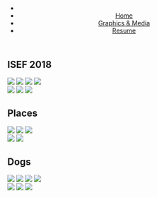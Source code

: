 <head>
	<title> Odessa Emmanuelle Thompson </title>
	<link href="https://fonts.googleapis.com/css?family=Montserrat:200,400" rel="stylesheet">	
	<link rel="stylesheet" type="text/css" href="main.css">
<head>
	
<header>
	<div class="navigation">	
		<nav>
			<ul>
				<li><a href="news.asp"></a></li>
				<li id="plswork"><a href="https://odessathompson.github.io/odessa/"> Home </a></li>
  				<li id="plswork"><a href="https://odessathompson.github.io/odessa_graphics-and-media/">Graphics & Media</a></li>
  				<li id="plswork"><a href="https://odessathompson.github.io/odessa_resume/">Resume</a></li>
			</ul>
		</nav>
	</div>

</header>

<body>
	<h2>ISEF 2018</h2>
	<div class="row"> 
  <div class="column">
    	<img src="images/window.JPG">
    	<img src="images/prof.JPG">
    	<img src="images/lots of people.JPG">
	<img src="images/bailooking wack.JPG">
  </div>
  <div class="column">
	<img src="images/airport.JPG">
	<img src="images/mustardday.JPG">
    	<img src="images/w:david.jpg">
  </div> 
		
<h2>Places</h2>
	<div class="row"> 
  <div class="column">
    	<img src="cali.jpg">
    	<img src="ranier.JPG">
    	<img src="images/susbai.JPG">
  </div>
  <div class="column">
	<img src="mt.jpg">
	<img src="images/us.JPG">
  </div>
	
<h2>Dogs</h2>
	<div class="row"> 
  <div class="column">
    	<img src="omicute.jpg">
	<img src="images/Snapseed.jpg">
    	<img src="seal.jpg">
	<img src="images/autumn.JPG">

  </div>
  <div class="column">
	<img src="mackalu.JPG">
	<img id="rotate" src="images/model omi.JPG">
	<img src="snowomi.JPG">
  </div>
	

